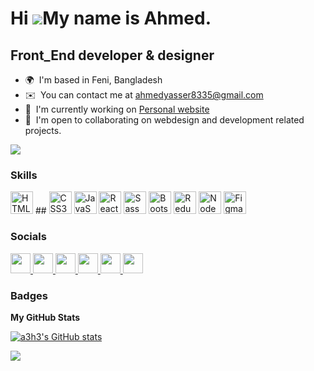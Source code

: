 # Hi ![](https://user-images.githubusercontent.com/18350557/176309783-0785949b-9127-417c-8b55-ab5a4333674e.gif)My name is Ahmed.

## Front_End developer & designer

- 🌍  I'm based in Feni, Bangladesh
- ✉️  You can contact me at [ahmedyasser8335@gmail.com](mailto:ahmedyasser8335@gmail.com)
- 🚀  I'm currently working on [Personal website](https://a3h3.github.io/ahmed_yasser/)
- 🤝  I'm open to collaborating on webdesign and development related projects.

<a href="https://x.com/Ahmed550981/" target="_blank" rel="noreferrer"><img
src="https://img.shields.io/twitter/follow/coderamrin?logo=twitter&style=for-the-badge&color=0891b2&labelColor=312e81"
/></a>

### Skills

<p align="left">

<img src="https://raw.githubusercontent.com/danielcranney/readme-generator/main/public/icons/skills/html5-colored.svg" width="36" height="36" alt="HTML5" />
##
<img src="https://raw.githubusercontent.com/danielcranney/readme-generator/main/public/icons/skills/css3-colored.svg" width="36" height="36" alt="CSS3" />
<img src="https://raw.githubusercontent.com/danielcranney/readme-generator/main/public/icons/skills/javascript-colored.svg" width="36" height="36" alt="JavaScript" />
<img src="https://raw.githubusercontent.com/danielcranney/readme-generator/main/public/icons/skills/react-colored.svg" width="36" height="36" alt="React" />

<img src="https://raw.githubusercontent.com/danielcranney/readme-generator/main/public/icons/skills/sass-colored.svg" width="36" height="36" alt="Sass" />

<img src="https://raw.githubusercontent.com/danielcranney/readme-generator/main/public/icons/skills/bootstrap-colored.svg" width="36" height="36" alt="Bootstrap" />

<img src="https://raw.githubusercontent.com/danielcranney/readme-generator/main/public/icons/skills/redux-colored.svg" width="36" height="36" alt="Redux" />

<img src="https://raw.githubusercontent.com/danielcranney/readme-generator/main/public/icons/skills/nodejs-colored.svg" width="36" height="36" alt="NodeJS" />

<img src="https://raw.githubusercontent.com/danielcranney/readme-generator/main/public/icons/skills/figma-colored.svg" width="36" height="36" alt="Figma" />


</p>

### Socials

<p align="left"> 
<a href="https://codepen.io/ahmed_656" target="_blank" rel="noreferrer">
<img src="https://raw.githubusercontent.com/danielcranney/readme-generator/main/public/icons/socials/codepen.svg" width="32" height="32" />
</a> <a href="https://www.facebook.com/a3h3m/" target="_blank" rel="noreferrer">
<img src="https://raw.githubusercontent.com/danielcranney/readme-generator/main/public/icons/socials/facebook.svg" width="32" height="32" />
</a> <a href="https://github.com/a3h3" target="_blank" rel="noreferrer">
<img src="https://raw.githubusercontent.com/danielcranney/readme-generator/main/public/icons/socials/github.svg" width="32" height="32" />
</a> <a href="https://www.instagram.com/ahmed_yasser_11111/" target="_blank" rel="noreferrer">
<img src="https://raw.githubusercontent.com/danielcranney/readme-generator/main/public/icons/socials/instagram.svg" width="32" height="32" />
</a> <a href="https://www.linkedin.com/in/ahmed-yasser-27b0902a5/" target="_blank" rel="noreferrer">
<img src="https://raw.githubusercontent.com/danielcranney/readme-generator/main/public/icons/socials/linkedin.svg" width="32" height="32" />
</a> <a href="https://x.com/Ahmed550981/" target="_blank" rel="noreferrer">
<img src="https://raw.githubusercontent.com/danielcranney/readme-generator/main/public/icons/socials/twitter.svg" width="32" height="32" />
</a>

</p>

### Badges

<b>My GitHub Stats</b>

<a href="http://www.github.com/a3h3"><img src="https://github-readme-stats.vercel.app/api?username=a3h3&show_icons=true&hide=&count_private=true&title_color=0891b2&text_color=ffffff&icon_color=0891b2&bg_color=312e81&hide_border=true&show_icons=true" alt="a3h3's GitHub stats" /></a>

<a href="http://www.github.com/a3h3"><img src="https://github-readme-streak-stats.herokuapp.com/?user=a3h3&stroke=ffffff&background=312e81&ring=0891b2&fire=0891b2&currStreakNum=ffffff&currStreakLabel=0891b2&sideNums=ffffff&sideLabels=ffffff&dates=ffffff&hide_border=true" /></a>
